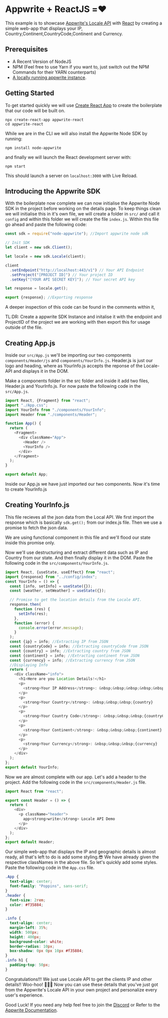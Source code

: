 # Appwrite + ReactJS =❤️

This example is to showcase [Appwrite's Locale API](https://appwrite.io/docs/client/locale) with [React](https://reactjs.org/) by creating a simple web-app that displays your IP, Country,Continent,CountryCode,Continent and Currency.

## Prerequisites

- A Recent Version of NodeJS
- NPM (Feel free to use Yarn if you want to, just switch out the NPM Commands for their YARN counterparts)
- [A locally running appwrite instance](https://appwrite.io/docs/installation).

## Getting Started

To get started quickly we will use [Create React App](https://github.com/facebook/create-react-app) to create the boilerplate that our code will be built on.

```shell
npx create-react-app appwrite-react
cd appwrite-react
```

While we are in the CLI we will also install the Appwrite Node SDK by running:

```shell
npm install node-appwrite
```

and finally we will launch the React development server with:

```shell
npm start
```

This should launch a server on `localhost:3000` with Live Reload.

## Introducing the Appwrite SDK

With the boilerplate now complete we can now initialise the Appwrite Node SDK in the project before working on the details page. To keep things clean we will initialise this in it's own file, we will create a folder in `src/` and call it `config` and within this folder we will create the file `index.js`. Within this file go ahead and paste the following code:

```js
const sdk = require("node-appwrite"); //Import appwrite node sdk

// Init SDK
let client = new sdk.Client();

let locale = new sdk.Locale(client);

client
  .setEndpoint("http://localhost:443/v1") // Your API Endpoint
  .setProject("[PROJECT ID]") // Your project ID
  .setKey("[YOUR API SECRET KEY]"); // Your secret API key

let response = locale.get();

export {response}; //Exporting response
```

A deeper inspection of this code can be found in the comments within it,

TL:DR: Create a appwrite SDK Instance and initalise it with the endpoint and ProjectID of the project we are working with then export this for usage outside of the file.

## Creating App.js

Inside our `src/App.js` we'll be importing our two components `components/Header/js` and `components/YourInfo.js`. Header.js is just our logo and heading, where as YourInfo.js accepts the reponse of the Locale-API and displays it in the DOM.

Make a components folder in the src folder and inside it add two files, Header.js and YourInfo.js.
For now paste the following code in the `src/App.js`.

```js
import React, {Fragment} from "react";
import "./App.css";
import YourInfo from "./components/YourInfo";
import Header from "./components/Header";

function App() {
  return (
    <Fragment>
      <div className="App">
        <Header />
        <YourInfo />
      </div>
    </Fragment>
  );
}

export default App;
```

Inside our App.js we have just imported our two components. Now it's time to create YourInfo.js

## Creating YourInfo.js

This file recieves all the json data from the Local API. We first import the response which is basically `sdk.get();` from our index.js file. Then we use a promise to fetch the json data.

We are using functional component in this file and we'll flood our state inside this promise only.

Now we'll use destructuring and extract different data such as IP and Country from our state. And then finally display it in the DOM.
Paste the following code in the `src/components/YourInfo.js`.

```js
import React, {useState, useEffect} from "react";
import {response} from "../config/index";
const YourInfo = () => {
  const [info, setInfo] = useState({});
  const [weather, setWeather] = useState({});

  // Promise to get the location details from the Locale API.
  response.then(
    function (res) {
      setInfo(res);
    },
    function (error) {
      console.error(error.message);
    }
  );
  const {ip} = info; //Extracting IP from JSON
  const {countryCode} = info; //Extracting countryCode from JSON
  const {country} = info; //Extracting country from JSON
  const {continent} = info; //Extracting continent from JSON
  const {currency} = info; //Extracting currency from JSON
  //Displaying Info
  return (
    <div className="info">
      <h1>Here are you Location Details!</h1>
      <p>
        <strong>Your IP Address</strong>: &nbsp;&nbsp;&nbsp;&nbsp;&nbsp;{ip}
      </p>
      <p>
        <strong>Your Country</strong>: &nbsp;&nbsp;&nbsp;{country}
      </p>
      <p>
        <strong>Your Country Code</strong>: &nbsp;&nbsp;&nbsp;{countryCode}
      </p>
      <p>
        <strong>Your Continent</strong>: &nbsp;&nbsp;&nbsp;{continent}
      </p>
      <p>
        <strong>Your Currency</strong>: &nbsp;&nbsp;&nbsp;{currency}
      </p>
    </div>
  );
};
export default YourInfo;
```

Now we are almost complete with our app. Let's add a header to the project. Add the following code in the `src/components/Header.js` file.

```js
import React from "react";

export const Header = () => {
  return (
    <div>
      <p className="header">
        app<strong>write</strong> Locale API Demo
      </p>
    </div>
  );
};
export default Header;
```

Our simple web-app that displays the IP and geographic details is almost ready, all that's left to do is add some styling.😎
We have already given the respective classNames in the above file. So let's quickly add some styles. Paste the following code in the `App.css` file.

```css
.App {
  text-align: center;
  font-family: "Poppins", sans-serif;
}
.header {
  font-size: 2rem;
  color: #f35884;
}

.info {
  text-align: center;
  margin-left: 35%;
  width: 500px;
  height: 400px;
  background-color: white;
  border-radius: 10px;
  box-shadow: 0px 0px 10px #f35884;
}
.info h1 {
  padding-top: 50px;
}
```

Congratulations!!! We just use Locale API to get the clients IP and other details!! Woo-hoo! 🥳🥳🥳
Now you can use these details that you've just got from the Appwrite's Locale API in your own project and personalize every user's experience.

Good Luck! If you need any help feel free to join the [Discord](https://discord.gg/ZFwqr3S) or Refer to the [Appwrite Documentation](https://appwrite.io/docs).
